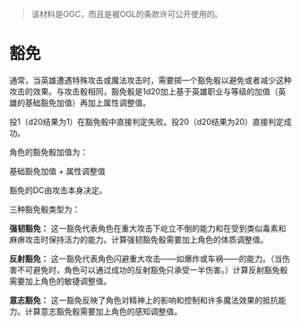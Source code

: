 > 该材料是OGC，而且是被OGL的条款许可公开使用的。

# 豁免

通常，当英雄遭遇特殊攻击或魔法攻击时，需要掷一个豁免骰以避免或者减少这种攻击的效果。与攻击骰相同，豁免骰是1d20加上基于英雄职业与等级的加值（英雄的基础豁免加值）再加上属性调整值。

投1（d20结果为1）在豁免骰中直接判定失败。投20（d20结果为20）直接判定成功。

角色的豁免骰加值为：

基础豁免加值 + 属性调整值

豁免的DC由攻击本身决定。

三种豁免骰类型为：

**强韧豁免：** 这一豁免代表角色在重大攻击下屹立不倒的能力和在受到类似毒素和麻痹攻击时保持活力的能力。计算强韧豁免骰需要加上角色的体质调整值。

**反射豁免：** 这一豁免代表角色闪避重大攻击——如爆炸或车祸——的能力。（当伤害不可避免时，角色可以通过成功的反射豁免只承受一半伤害。）计算反射豁免骰需要加上角色的敏捷调整值。

**意志豁免：** 这一豁免反映了角色对精神上的影响和控制和许多魔法效果的抵抗能力。计算意志豁免骰需要加上角色的感知调整值。

